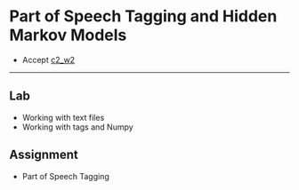 # Part of Speech Tagging and Hidden Markov Models

- Accept [c2_w2]()

---

## Lab

- Working with text files
- Working with tags and Numpy

## Assignment

- Part of Speech Tagging
